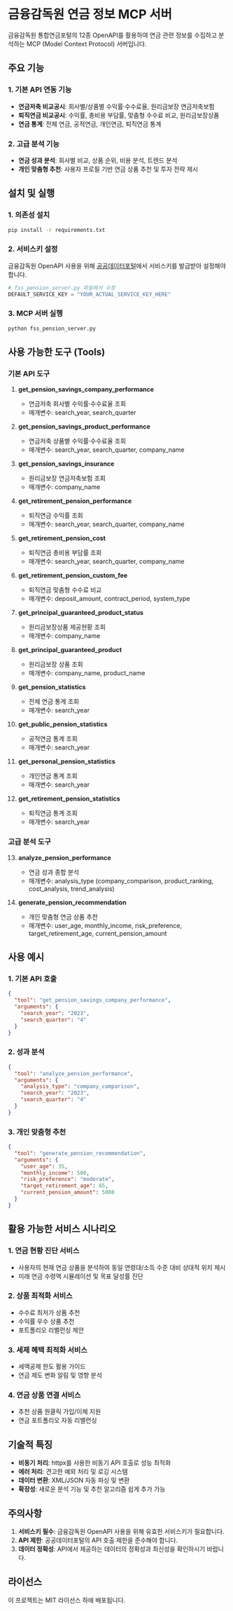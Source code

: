 # 금융감독원 연금 정보 MCP 서버

금융감독원 통합연금포털의 12종 OpenAPI를 활용하여 연금 관련 정보를 수집하고 분석하는 MCP (Model Context Protocol) 서버입니다.

## 주요 기능

### 1. 기본 API 연동 기능
- **연금저축 비교공시**: 회사별/상품별 수익률·수수료율, 원리금보장 연금저축보험
- **퇴직연금 비교공시**: 수익률, 총비용 부담률, 맞춤형 수수료 비교, 원리금보장상품
- **연금 통계**: 전체 연금, 공적연금, 개인연금, 퇴직연금 통계

### 2. 고급 분석 기능
- **연금 성과 분석**: 회사별 비교, 상품 순위, 비용 분석, 트렌드 분석
- **개인 맞춤형 추천**: 사용자 프로필 기반 연금 상품 추천 및 투자 전략 제시

## 설치 및 실행

### 1. 의존성 설치
```bash
pip install -r requirements.txt
```

### 2. 서비스키 설정
금융감독원 OpenAPI 사용을 위해 [공공데이터포털](https://www.data.go.kr)에서 서비스키를 발급받아 설정해야 합니다.

```python
# fss_pension_server.py 파일에서 수정
DEFAULT_SERVICE_KEY = "YOUR_ACTUAL_SERVICE_KEY_HERE"
```

### 3. MCP 서버 실행
```bash
python fss_pension_server.py
```

## 사용 가능한 도구 (Tools)

### 기본 API 도구

1. **get_pension_savings_company_performance**
   - 연금저축 회사별 수익률·수수료율 조회
   - 매개변수: search_year, search_quarter

2. **get_pension_savings_product_performance**
   - 연금저축 상품별 수익률·수수료율 조회
   - 매개변수: search_year, search_quarter, company_name

3. **get_pension_savings_insurance**
   - 원리금보장 연금저축보험 조회
   - 매개변수: company_name

4. **get_retirement_pension_performance**
   - 퇴직연금 수익률 조회
   - 매개변수: search_year, search_quarter, company_name

5. **get_retirement_pension_cost**
   - 퇴직연금 총비용 부담률 조회
   - 매개변수: search_year, search_quarter, company_name

6. **get_retirement_pension_custom_fee**
   - 퇴직연금 맞춤형 수수료 비교
   - 매개변수: deposit_amount, contract_period, system_type

7. **get_principal_guaranteed_product_status**
   - 원리금보장상품 제공현황 조회
   - 매개변수: company_name

8. **get_principal_guaranteed_product**
   - 원리금보장 상품 조회
   - 매개변수: company_name, product_name

9. **get_pension_statistics**
   - 전체 연금 통계 조회
   - 매개변수: search_year

10. **get_public_pension_statistics**
    - 공적연금 통계 조회
    - 매개변수: search_year

11. **get_personal_pension_statistics**
    - 개인연금 통계 조회
    - 매개변수: search_year

12. **get_retirement_pension_statistics**
    - 퇴직연금 통계 조회
    - 매개변수: search_year

### 고급 분석 도구

13. **analyze_pension_performance**
    - 연금 성과 종합 분석
    - 매개변수: analysis_type (company_comparison, product_ranking, cost_analysis, trend_analysis)

14. **generate_pension_recommendation**
    - 개인 맞춤형 연금 상품 추천
    - 매개변수: user_age, monthly_income, risk_preference, target_retirement_age, current_pension_amount

## 사용 예시

### 1. 기본 API 호출
```json
{
  "tool": "get_pension_savings_company_performance",
  "arguments": {
    "search_year": "2023",
    "search_quarter": "4"
  }
}
```

### 2. 성과 분석
```json
{
  "tool": "analyze_pension_performance",
  "arguments": {
    "analysis_type": "company_comparison",
    "search_year": "2023",
    "search_quarter": "4"
  }
}
```

### 3. 개인 맞춤형 추천
```json
{
  "tool": "generate_pension_recommendation",
  "arguments": {
    "user_age": 35,
    "monthly_income": 500,
    "risk_preference": "moderate",
    "target_retirement_age": 65,
    "current_pension_amount": 5000
  }
}
```

## 활용 가능한 서비스 시나리오

### 1. 연금 현황 진단 서비스
- 사용자의 현재 연금 상품을 분석하여 동일 연령대/소득 수준 대비 상대적 위치 제시
- 미래 연금 수령액 시뮬레이션 및 목표 달성률 진단

### 2. 상품 최적화 서비스
- 수수료 최저가 상품 추천
- 수익률 우수 상품 추천
- 포트폴리오 리밸런싱 제안

### 3. 세제 혜택 최적화 서비스
- 세액공제 한도 활용 가이드
- 연금 제도 변화 알림 및 영향 분석

### 4. 연금 상품 연결 서비스
- 추천 상품 원클릭 가입/이체 지원
- 연금 포트폴리오 자동 리밸런싱

## 기술적 특징

- **비동기 처리**: httpx를 사용한 비동기 API 호출로 성능 최적화
- **에러 처리**: 견고한 예외 처리 및 로깅 시스템
- **데이터 변환**: XML/JSON 자동 파싱 및 변환
- **확장성**: 새로운 분석 기능 및 추천 알고리즘 쉽게 추가 가능

## 주의사항

1. **서비스키 필수**: 금융감독원 OpenAPI 사용을 위해 유효한 서비스키가 필요합니다.
2. **API 제한**: 공공데이터포털의 API 호출 제한을 준수해야 합니다.
3. **데이터 정확성**: API에서 제공하는 데이터의 정확성과 최신성을 확인하시기 바랍니다.

## 라이선스

이 프로젝트는 MIT 라이선스 하에 배포됩니다.

